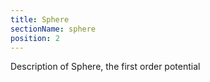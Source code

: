 ```yaml
---
title: Sphere
sectionName: sphere
position: 2
---
```


Description of Sphere, the first order potential